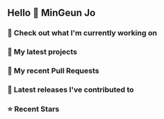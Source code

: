 ## Hello 👋 MinGeun Jo

<!--
**ozoz9978/ozoz9978** is a ✨ _special_ ✨ repository because its `README.md` (this file) appears on your GitHub profile.

Here are some ideas to get you started:

- 🔭 I’m currently working on ...
- 🌱 I’m currently learning ...
- 👯 I’m looking to collaborate on ...
- 🤔 I’m looking for help with ...
- 💬 Ask me about ...
- 📫 How to reach me: ...
- 😄 Pronouns: ...
- ⚡ Fun fact: ...
-->

### 👷 Check out what I'm currently working on


### 🌱 My latest projects


### 🔨 My recent Pull Requests


### 🔭 Latest releases I've contributed to


### ⭐ Recent Stars

